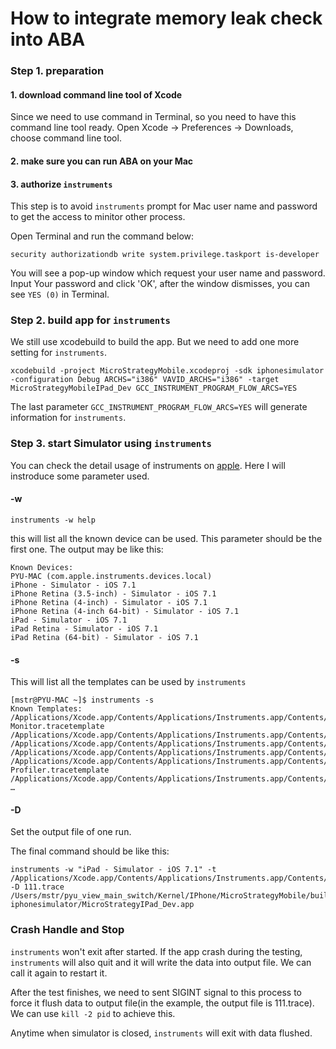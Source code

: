 # How to integrate memory leak check into ABA

### Step 1. preparation

#### 1. download command line tool of Xcode

Since we need to use command in Terminal, so you need to have this command line tool ready. Open Xcode -> Preferences -> Downloads, choose command line tool.

#### 2. make sure you can run ABA on your Mac

#### 3. authorize `instruments` 

This step is to avoid `instruments` prompt for Mac user name and password to get the access to minitor other process.

Open Terminal and run the command below:

	security authorizationdb write system.privilege.taskport is-developer
	
You will see a pop-up window which request your user name and password. Input Your password and click 'OK', after the window dismisses, you can see `YES (0)` in Terminal. 

### Step 2. build app for `instruments`

We still use xcodebuild to build the app. But we need to add one more setting for `instruments`.

	xcodebuild -project MicroStrategyMobile.xcodeproj -sdk iphonesimulator -configuration Debug ARCHS="i386" VAVID_ARCHS="i386" -target MicroStrategyMobileIPad_Dev GCC_INSTRUMENT_PROGRAM_FLOW_ARCS=YES

The last parameter `GCC_INSTRUMENT_PROGRAM_FLOW_ARCS=YES` will generate information for `instruments`.

### Step 3. start Simulator using `instruments`

You can check the detail usage of instruments on [apple](https://developer.apple.com/library/mac/documentation/Darwin/Reference/ManPages/man1/instruments.1.html). Here I will instroduce some parameter used.

#### -w

	instruments -w help
	
this will list all the known device can be used. This parameter should be the first one. The output may be like this:

	Known Devices:
	PYU-MAC (com.apple.instruments.devices.local)
	iPhone - Simulator - iOS 7.1
	iPhone Retina (3.5-inch) - Simulator - iOS 7.1
	iPhone Retina (4-inch) - Simulator - iOS 7.1
	iPhone Retina (4-inch 64-bit) - Simulator - iOS 7.1
	iPad - Simulator - iOS 7.1
	iPad Retina - Simulator - iOS 7.1
	iPad Retina (64-bit) - Simulator - iOS 7.1
	
#### -s

This will list all the templates can be used by `instruments`

	[mstr@PYU-MAC ~]$ instruments -s
	Known Templates:
	/Applications/Xcode.app/Contents/Applications/Instruments.app/Contents/Resources/templates/Activity Monitor.tracetemplate
	/Applications/Xcode.app/Contents/Applications/Instruments.app/Contents/Resources/templates/Allocations.tracetemplate
	/Applications/Xcode.app/Contents/Applications/Instruments.app/Contents/Resources/templates/Blank.tracetemplate
	/Applications/Xcode.app/Contents/Applications/Instruments.app/Contents/Resources/templates/Counters.tracetemplate
	/Applications/Xcode.app/Contents/Applications/Instruments.app/Contents/Resources/templates/Event Profiler.tracetemplate
	/Applications/Xcode.app/Contents/Applications/Instruments.app/Contents/Resources/templates/Leaks.tracetemplate
	…
	
#### -D

Set the output file of one run.

The final command should be like this:

	instruments -w "iPad - Simulator - iOS 7.1" -t /Applications/Xcode.app/Contents/Applications/Instruments.app/Contents/Resources/templates/Leaks.tracetemplate -D 111.trace /Users/mstr/pyu_view_main_switch/Kernel/IPhone/MicroStrategyMobile/build/Debug-iphonesimulator/MicroStrategyIPad_Dev.app

###  Crash Handle and Stop

`instruments` won't exit after started. If the app crash during the testing, `instruments` will also quit and it will write the data into output file. We can call it again to restart it.

After the test finishes, we need to sent SIGINT signal to this process to force it flush data to output file(in the example, the output file is 111.trace). We can use `kill -2 pid` to achieve this.

Anytime when simulator is closed, `instruments` will exit with data flushed.